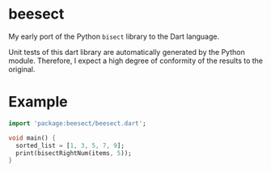 # beesect

My early port of the Python `bisect` library to the Dart language.

Unit tests of this dart library are automatically generated by the Python
module. Therefore, I expect a high degree of conformity of the results to the
original.

# Example

```dart
import 'package:beesect/beesect.dart';

void main() {
  sorted_list = [1, 3, 5, 7, 9];
  print(bisectRightNum(items, 5));
}
```